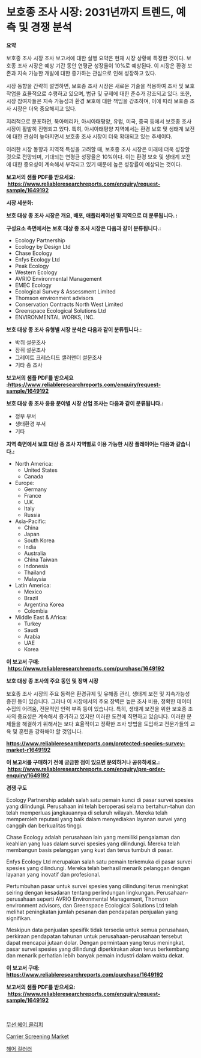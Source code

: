 <p><h1>보호종 조사 시장: 2031년까지 트렌드, 예측 및 경쟁 분석</h1></p><p><strong>요약</strong></p>
<p><p>보호종 조사 시장 조사 보고서에 대한 실행 요약은 현재 시장 상황에 특정한 것이다. 보호종 조사 시장은 예상 기간 동안 연평균 성장율이 10%로 예상된다. 이 시장은 환경 보존과 지속 가능한 개발에 대한 증가하는 관심으로 인해 성장하고 있다.</p><p>시장 동향을 간략히 설명하면, 보호종 조사 시장은 새로운 기술을 적용하여 조사 및 보호작업을 효율적으로 수행하고 있으며, 법규 및 규제에 대한 준수가 강조되고 있다. 또한, 시장 참여자들은 지속 가능성과 환경 보호에 대한 책임을 강조하며, 이에 따라 보호종 조사 시장은 더욱 중요해지고 있다.</p><p>지리적으로 분포하면, 북아메리카, 아시아태평양, 유럽, 미국, 중국 등에서 보호종 조사 시장이 활발히 진행되고 있다. 특히, 아시아태평양 지역에서는 환경 보호 및 생태계 보전에 대한 관심이 높아지면서 보호종 조사 시장이 더욱 확대되고 있는 추세이다.</p><p>이러한 시장 동향과 지역적 특성을 고려할 때, 보호종 조사 시장은 미래에 더욱 성장할 것으로 전망되며, 기대되는 연평균 성장율은 10%이다. 이는 환경 보호 및 생태계 보전에 대한 중요성이 계속해서 부각되고 있기 때문에 높은 성장률이 예상되는 것이다.</p></p>
<p><strong>보고서의 샘플 PDF를 받으세요: &nbsp;<a href="https://www.reliableresearchreports.com/enquiry/request-sample/1649192">https://www.reliableresearchreports.com/enquiry/request-sample/1649192</a></strong></p>
<p><strong>시장 세분화:</strong></p>
<p><strong> 보호 대상 종 조사 시장은 개요, 배포, 애플리케이션 및 지역으로 더 분류됩니다. :</strong></p>
<p><strong>구성요소 측면에서는 보호 대상 종 조사 시장은 다음과 같이 분류됩니다.:</strong></p>
<p><ul><li>Ecology Partnership</li><li>Ecology by Design Ltd</li><li>Chase Ecology</li><li>Enfys Ecology Ltd</li><li>Peak Ecology</li><li>Western Ecology</li><li>AVRIO Environmental Management</li><li>EMEC Ecology</li><li>Ecological Survey & Assessment Limited</li><li>Thomson environment advisors</li><li>Conservation Contracts North West Limited</li><li>Greenspace Ecological Solutions Ltd</li><li>ENVIRONMENTAL WORKS, INC.</li></ul></p>
<p><strong> 보호 대상 종 조사 유형별 시장 분석은 다음과 같이 분류됩니다.:</strong></p>
<p><ul><li>박쥐 설문조사</li><li>잠쥐 설문조사</li><li>그레이트 크레스티드 샐러맨더 설문조사</li><li>기타 종 조사</li></ul></p>
<p><strong>보고서의 샘플 PDF를 받으세요 :<a href="https://www.reliableresearchreports.com/enquiry/request-sample/1649192">https://www.reliableresearchreports.com/enquiry/request-sample/1649192</a></strong></p>
<p><strong> 보호 대상 종 조사 응용 분야별 시장 산업 조사는 다음과 같이 분류됩니다.:</strong></p>
<p><ul><li>정부 부서</li><li>생태환경 부서</li><li>기타</li></ul></p>
<p><strong>지역 측면에서 보호 대상 종 조사 지역별로 이용 가능한 시장 플레이어는 다음과 같습니다.:</strong></p>
<p><ul>
    <li>
        North America:
        <ul>
            <li>United States</li>
            <li>Canada</li>
        </ul>
    </li>
    <li>
        Europe:
        <ul>
            <li>Germany</li>
            <li>France</li>
            <li>U.K.</li>
            <li>Italy</li>
            <li>Russia</li>
        </ul>
    </li>
    <li>
        Asia-Pacific:
        <ul>
            <li>China</li>
            <li>Japan</li>
            <li>South Korea</li>
            <li>India</li>
            <li>Australia</li>
            <li>China Taiwan</li>
            <li>Indonesia</li>
            <li>Thailand</li>
            <li>Malaysia</li>
        </ul>
    </li>
    <li>
        Latin America:
        <ul>
            <li>Mexico</li>
            <li>Brazil</li>
            <li>Argentina Korea</li>
            <li>Colombia</li>
        </ul>
    </li>
    <li>
        Middle East & Africa:
        <ul>
            <li>Turkey</li>
            <li>Saudi</li>
            <li>Arabia</li>
            <li>UAE</li>
            <li>Korea</li>
        </ul>
    </li>
    </ul></p>
<p><strong>이 보고서 구매: &nbsp;<a href="https://www.reliableresearchreports.com/purchase/1649192">https://www.reliableresearchreports.com/purchase/1649192</a></strong></p>
<p><strong>보호 대상 종 조사의 주요 동인 및 장벽 시장</strong></p>
<p><p>보호종 조사 시장의 주요 동력은 환경규제 및 유해종 관리, 생태계 보전 및 지속가능성 증진 등이 있습니다. 그러나 이 시장에서의 주요 장벽은 높은 조사 비용, 정확한 데이터 수집의 어려움, 전문적인 인력 부족 등이 있습니다. 특히, 생태계 보전을 위한 보호종 조사의 중요성은 계속해서 증가하고 있지만 이러한 도전에 직면하고 있습니다. 이러한 문제들을 해결하기 위해서는 보다 효율적이고 정확한 조사 방법을 도입하고 전문가들의 교육 및 훈련을 강화해야 할 것입니다.</p></p>
<p><strong><a href="https://www.reliableresearchreports.com/protected-species-survey-market-r1649192">https://www.reliableresearchreports.com/protected-species-survey-market-r1649192</a></strong></p>
<p><strong>이 보고서를 구매하기 전에 궁금한 점이 있으면 문의하거나 공유하세요.: &nbsp;<a href="https://www.reliableresearchreports.com/enquiry/pre-order-enquiry/1649192">https://www.reliableresearchreports.com/enquiry/pre-order-enquiry/1649192</a></strong></p>
<p><strong>경쟁 구도</strong></p>
<p><p>Ecology Partnership adalah salah satu pemain kunci di pasar survei spesies yang dilindungi. Perusahaan ini telah beroperasi selama bertahun-tahun dan telah memperluas jangkauannya di seluruh wilayah. Mereka telah memperoleh reputasi yang baik dalam menyediakan layanan survei yang canggih dan berkualitas tinggi.</p><p>Chase Ecology adalah perusahaan lain yang memiliki pengalaman dan keahlian yang luas dalam survei spesies yang dilindungi. Mereka telah membangun basis pelanggan yang kuat dan terus tumbuh di pasar.</p><p>Enfys Ecology Ltd merupakan salah satu pemain terkemuka di pasar survei spesies yang dilindungi. Mereka telah berhasil menarik pelanggan dengan layanan yang inovatif dan profesional.</p><p>Pertumbuhan pasar untuk survei spesies yang dilindungi terus meningkat seiring dengan kesadaran tentang perlindungan lingkungan. Perusahaan-perusahaan seperti AVRIO Environmental Management, Thomson environment advisors, dan Greenspace Ecological Solutions Ltd telah melihat peningkatan jumlah pesanan dan pendapatan penjualan yang signifikan.</p><p>Meskipun data penjualan spesifik tidak tersedia untuk semua perusahaan, perkiraan pendapatan tahunan untuk perusahaan-perusahaan tersebut dapat mencapai jutaan dolar. Dengan permintaan yang terus meningkat, pasar survei spesies yang dilindungi diperkirakan akan terus berkembang dan menarik perhatian lebih banyak pemain industri dalam waktu dekat.</p></p>
<p><strong>이 보고서 구매: &nbsp; <a href="https://www.reliableresearchreports.com/purchase/1649192">https://www.reliableresearchreports.com/purchase/1649192</a></strong></p>
<p><strong>보고서의 샘플 PDF를 받으세요: &nbsp;<a href="https://www.reliableresearchreports.com/enquiry/request-sample/1649192">https://www.reliableresearchreports.com/enquiry/request-sample/1649192</a></strong><strong></strong></p>
<p>&nbsp;</p>
<p><p><a href="https://medium.com/@thib_harou/%EB%AC%B4%EC%84%A0-%EB%A8%B8%EB%A6%AC-%EA%B9%8E%EB%8A%94-%EA%B8%B0%EA%B3%84-%EC%8B%9C%EC%9E%A5-2031%EB%85%84%EA%B9%8C%EC%A7%80%EC%9D%98-%ED%8A%B8%EB%A0%8C%EB%93%9C-%EC%98%88%EC%B8%A1-%EB%B0%8F-%EA%B2%BD%EC%9F%81-%EB%B6%84%EC%84%9D-77c2f4f3c05f">무선 헤어 클리퍼</a></p><p><a href="https://five-trouble-98a.notion.site/Carrier-Screening-Market-Size-CAGR-Trends-2024-2030-0f957c25d9e64dce8e8e30cdba7b30e4">Carrier Screening Market</a></p><p><a href="https://medium.com/@leatharoan20231/%ED%97%A4%EC%96%B4-%EC%BB%AC%EB%9F%AC-%EC%8B%9C%EC%9E%A5-%EA%B2%BD%EC%9F%81-%EB%B6%84%EC%84%9D-%EC%8B%9C%EC%9E%A5-%EB%8F%99%ED%96%A5-%EB%B0%8F-2031%EB%85%84%EA%B9%8C%EC%A7%80%EC%9D%98-%EC%98%88%EC%B8%A1-1a8049a20e2b">헤어 컬러러</a></p></p>